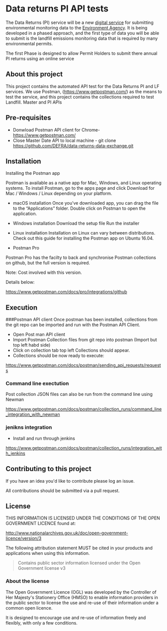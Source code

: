 # Data returns PI API tests

The Data Returns (PI) service will be a new [digital service](https://www.gov.uk/service-manual/digital-by-default) for submitting environmental monitoring data to the [Environment Agency](https://www.gov.uk/government/organisations/environment-agency).  It is being developed in a phased approach, and the first type of data you will be able to submit is the landfill emissions monitoring data that is required by many environmental permits.

The first Phase is designed to allow Permit Holders to submit there annual PI returns using an online service


## About this project

This project contains the automated API test for the Data Returns PI and LF services. We use Postman, (https://www.getpostman.com/) as the means to test the service, and this project contains the collections required to test Landfill. Master and PI APIs

## Pre-requisites
* Donwload Postman API client for Chrome- https://www.getpostman.com/
* Close Master Date API to local machine - git clone https://github.com/DEFRA/data-returns-data-exchange.git


## Installation

Installing the Postman app

Postman is available as a native app for Mac, Windows, and Linux operating systems. To install Postman, go to the apps page and click Download for Mac / Windows / Linux depending on your platform.

* macOS installation
Once you’ve downloaded app, you can drag the file to the “Applications” folder. Double click on Postman to open the application.

* Windows installation
Download the setup file
Run the installer

* Linux installation
Installation on Linux can vary between distributions. Check out this guide for installing the Postman app on Ubuntu 16.04.

* Postman Pro

Postman Pro has the facilty to back and synchronise Postman collections on github, but the full version is required. 

Note: Cost involved with this version.

Details below:

https://www.getpostman.com/docs/pro/integrations/github



## Execution

###Postman API client
Once postman has been installed, collections from the git repo can be imported and run with the Postman API Client.

* Open Post man API client
* Import Postman Collection files from git repo into postman (Import but top left habd side)
* Click on collection tab top left Collections should appear.
* Collections should be now ready to execute:

https://www.getpostman.com/docs/postman/sending_api_requests/requests

### Command line exectution
Post collection JSON files can also be run from the command line using Newman

https://www.getpostman.com/docs/postman/collection_runs/command_line_integration_with_newman

### jenikns integration
* Install and run through jenkins 

https://www.getpostman.com/docs/postman/collection_runs/integration_with_jenkins



## Contributing to this project

If you have an idea you'd like to contribute please log an issue.

All contributions should be submitted via a pull request.



## License

THIS INFORMATION IS LICENSED UNDER THE CONDITIONS OF THE OPEN GOVERNMENT LICENCE found at:

http://www.nationalarchives.gov.uk/doc/open-government-licence/version/3

The following attribution statement MUST be cited in your products and applications when using this information.

> Contains public sector information licensed under the Open Government license v3

### About the license

The Open Government Licence (OGL) was developed by the Controller of Her Majesty's Stationery Office (HMSO) to enable information providers in the public sector to license the use and re-use of their information under a common open licence.

It is designed to encourage use and re-use of information freely and flexibly, with only a few conditions.
